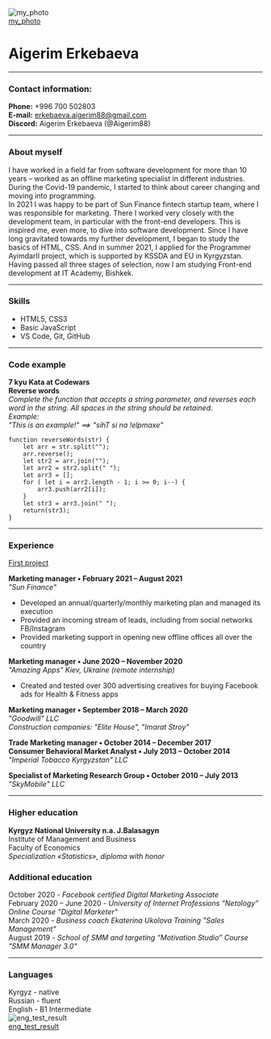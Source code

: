 ![my_photo](https://drive.google.com/uc?export=view&id=1nnMLy4DOF4CtZGjk2fWpymDJPzNlKAsP)  
[my_photo](https://drive.google.com/uc?export=view&id=1nnMLy4DOF4CtZGjk2fWpymDJPzNlKAsP)

# Aigerim Erkebaeva

---

### Contact information:

**Phone:** +996 700 502803  
**E-mail:** erkebaeva.aigerim88@gmail.com  
**Discord:** Aigerim Erkebaeva (@Aigerim88)  

---

### About myself  

I have worked in a field far from software development for more than 10 years – worked as an offline marketing specialist in different industries. During the Covid-19 pandemic, I started to think about career changing and moving into programming.  
In 2021 I was happy to be part of Sun Finance fintech startup team, where I was responsible for marketing. There I worked very closely with the development team, in particular with the front-end developers. This is inspired me, even more, to dive into software development. Since I have long gravitated towards my further development, I began to study the basics of HTML, CSS. And in summer 2021, I applied for the Programmer AyimdarII project, which is supported by KSSDA and EU in Kyrgyzstan. Having passed all three stages of selection, now I am studying Front-end development at IT Academy, Bishkek.  

---

### Skills  

* HTML5, CSS3
* Basic JavaScript
* VS Code, Git, GitHub  

---

### Code example

**7 kyu Kata at Codewars**  
**Reverse words**  
*Complete the function that accepts a string parameter, and reverses each word in the string. All spaces in the string should be retained.*  
*Example:*  
*"This is an example!" ==> "sihT si na !elpmaxe"*  

```
function reverseWords(str) {
    let arr = str.split("");
    arr.reverse();
    let str2 = arr.join("");
    let arr2 = str2.split(" ");
    let arr3 = [];
    for ( let i = arr2.length - 1; i >= 0; i--) {
        arr3.push(arr2[i]);
    }
    let str3 = arr3.join(" ");
    return(str3);
}
```  

---

### Experience

[First project](https://github.com/Aigerim88/centone_new)  

**Marketing manager • February 2021 – August 2021**  
*"Sun Finance"*
* Developed an annual/quarterly/monthly marketing plan and managed its execution
* Provided an incoming stream of leads, including from social networks FB/Instagram
* Provided marketing support in opening new offline offices all over the country

**Marketing manager • June 2020 – November 2020**  
*"Amazing Apps" Kiev, Ukraine (remote internship)*
* Created and tested over 300 advertising creatives for buying Facebook ads for Health & Fitness apps

**Marketing manager • September 2018 – March 2020**  
*"Goodwill" LLC*  
*Construction companies: "Elite House", "Imarat Stroy"*

**Trade Marketing manager • October 2014 – December 2017**  
**Consumer Behavioral Market Analyst • July 2013 – October 2014**  
*"Imperial Tobacco Kyrgyzstan" LLC*

**Specialist of Marketing Research Group • October 2010 – July 2013**  
*"SkyMobile" LLC*

---

### Higher education

**Kyrgyz National University n.a. J.Balasagyn**  
Institute of Management and Business  
Faculty of Economics  
*Specialization «Statistics», diploma with honor*  

### Additional education

October 2020 - *Facebook certified Digital Marketing Associate*  
February 2020 – June 2020 - *University of Internet Professions “Netology” Online Course "Digital Marketer"*  
March 2020 - *Business coach Ekaterina Ukolova Training "Sales Management"*  
August 2019 - *School of SMM and targeting “Motivation Studio” Course "SMM Manager 3.0"*  

---

### Languages

Kyrgyz - native  
Russian - fluent  
English - B1 Intermediate  
![eng_test_result](https://drive.google.com/uc?export=view&id=1UMBxGdAiyhhMfTf8c887_sMHPCK9wSHZ)  
[eng_test_result](https://drive.google.com/uc?export=view&id=1UMBxGdAiyhhMfTf8c887_sMHPCK9wSHZ)